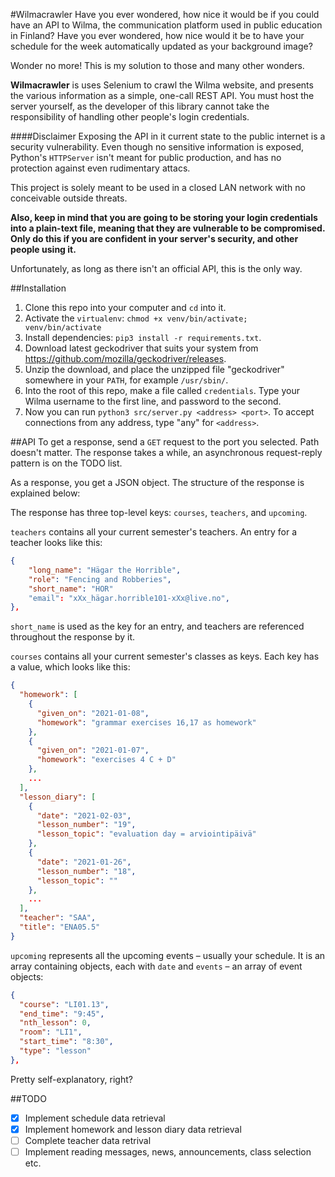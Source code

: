 #Wilmacrawler
Have you ever wondered, how nice it would be if you could have an API to Wilma, the communication platform used in public education in Finland?
Have you ever wondered, how nice would it be to have your schedule for the week automatically updated as your background image?

Wonder no more! This is my solution to those and many other wonders.

**Wilmacrawler** is uses Selenium to crawl the Wilma website, and presents the various information as a simple, one-call REST API. You must host the server yourself, as the developer of this library cannot take the responsibility of handling other people's login credentials.

####Disclaimer
Exposing the API in it current state to the public internet is a security vulnerability. Even though no sensitive information is exposed, Python's `HTTPServer` isn't meant for public production, and has no protection against even rudimentary attacs. 

This project is solely meant to be used in a closed LAN network with no conceivable outside threats.

**Also, keep in mind that you are going to be storing your login credentials into a plain-text file, meaning that they are vulnerable to be compromised. Only do this if you are confident in your server's security, and other people using it.**

Unfortunately, as long as there isn't an official API, this is the only way.  

##Installation
1. Clone this repo into your computer and `cd` into it.
2. Activate the `virtualenv`: `chmod +x venv/bin/activate; venv/bin/activate`
2. Install dependencies: `pip3 install -r requirements.txt`.
3. Download latest geckodriver that suits your system from https://github.com/mozilla/geckodriver/releases.
4. Unzip the download, and place the unzipped file "geckodriver" somewhere in your `PATH`, for example `/usr/sbin/`.
5. Into the root of this repo, make a file called `credentials`. Type your Wilma username to the first line, and password to the second.
6. Now you can run `python3 src/server.py <address> <port>`. To accept connections from any address, type "any" for `<address>`.

##API
To get a response, send a `GET` request to the port you selected. Path doesn't matter.
The response takes a while, an asynchronous request-reply pattern is on the TODO list. 

As a response, you get a JSON object. The structure of the response is explained below:

The response has three top-level keys: `courses`, `teachers`, and `upcoming`.

`teachers` contains all your current semester's teachers. An entry for a teacher looks like this:
```json
{
    "long_name": "Hägar the Horrible",
    "role": "Fencing and Robberies",
    "short_name": "HOR"
    "email": "xXx_hägar.horrible101-xXx@live.no",
},
```
`short_name` is used as the key for an entry, and teachers are referenced throughout the response by it. 

`courses` contains all your current semester's classes as keys. Each key has a value, which looks like this:
```json
{
  "homework": [
    {
      "given_on": "2021-01-08",
      "homework": "grammar exercises 16,17 as homework"
    },
    {
      "given_on": "2021-01-07",
      "homework": "exercises 4 C + D"
    },
    ...
  ],
  "lesson_diary": [
    {
      "date": "2021-02-03",
      "lesson_number": "19",
      "lesson_topic": "evaluation day = arviointipäivä"
    },
    {
      "date": "2021-01-26",
      "lesson_number": "18",
      "lesson_topic": ""
    },
    ...
  ],
  "teacher": "SAA",
  "title": "ENA05.5"
}
```

`upcoming` represents all the upcoming events – usually your schedule. It is an array containing objects, each with `date` and `events` – an array of event objects:
```json
{
  "course": "LI01.13",
  "end_time": "9:45",
  "nth_lesson": 0,
  "room": "LI1",
  "start_time": "8:30",
  "type": "lesson"
},
```
Pretty self-explanatory, right?

##TODO
- [x] Implement schedule data retrieval
- [x] Implement homework and lesson diary data retrieval
- [ ] Complete teacher data retrival
- [ ] Implement reading messages, news, announcements, class selection etc.
